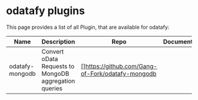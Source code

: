 # odatafy plugins

This page provides a list of all Plugin, that are available for odatafy:

| Name            | Description                                           | Repo                                            | Documentation |
|-----------------|-------------------------------------------------------|-------------------------------------------------|---------------|
| odatafy-mongodb | Convert oData Requests to MongoDB aggregation queries | []https://github.com/Gang-of-Fork/odatafy-mongodb |               |